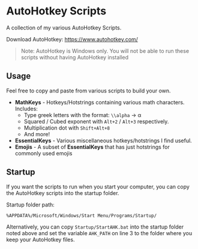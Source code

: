 # AutoHotkey Scripts

A collection of my various AutoHotkey Scripts.

Download AutoHotkey: <https://www.autohotkey.com/>

> Note: AutoHotkey is Windows only. You will not be able to run these scripts without having AutoHotkey installed

## Usage

Feel free to copy and paste from various scripts to build your own.

- **MathKeys** - Hotkeys/Hotstrings containing various math characters. Includes:
    - Type greek letters with the format: `\\alpha` -> α
    - Squared / Cubed exponent with `Alt+2` / `Alt+3` respectively.
    - Multiplication dot with `Shift+Alt+8`
    - And more!
- **EssentialKeys** - Various miscellaneous hotkeys/hotstrings I find useful.
- **Emojis** - A subset of **EssentialKeys** that has just hotstrings for commonly used emojis

## Startup

If you want the scripts to run when you start your computer, you can copy the AutoHotkey scripts into the startup folder.

Startup folder path:

```path
%APPDATA%/Microsoft/Windows/Start Menu/Programs/Startup/
```

Alternatively, you can copy `Startup/StartAHK.bat` into the startup folder noted above and set the variable `AHK_PATH` on line 3 to the folder where you keep your AutoHotkey files.

